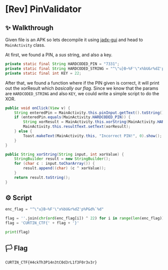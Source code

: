 # [Rev] PinValidator

## ✨ Walkthrough

Given file is an APK so lets decompile it using [jadx-gui](https://www.kali.org/tools/jadx/) and head to `MainActivity` class.

At first, we found a PIN, a *sus* string, and also a key.

```java
private static final String HARDCODED_PIN = "7331";
private static final String HARDCODED_STRING = "^\"u}B~%F'\"x%bU&r%dZ'p%P&d%`%d";
private static final int KEY = 22;
``` 

After that, we found a function where if the PIN given is correct, it will print out the xorResult which *basically our flag*. Since we know that the params are `HARDCODED_STRING` and also `KEY`, we could write a simple script to do the XOR.

```java
public void onClick(View v) {
	String enteredPin = MainActivity.this.pinInput.getText().toString();
	if (enteredPin.equals(MainActivity.HARDCODED_PIN)) {
	    String xorResult = MainActivity.this.xorString(MainActivity.HARDCODED_STRING, 22);
	    MainActivity.this.resultText.setText(xorResult);
	} else {
	    Toast.makeText(MainActivity.this, "Incorrect PIN!", 0).show();
	}
}

public String xorString(String input, int xorValue) {
	StringBuilder result = new StringBuilder();
	for (char c : input.toCharArray()) {
	    result.append((char) (c ^ xorValue));
	}
	return result.toString();
}
```

## ⚙ Script

```py
enc_flag = "^\"u}B~%F'\"x%bU&r%dZ'p%P&d%`%d"

flag = ''.join(chr(ord(enc_flag[i]) ^ 22) for i in range(len(enc_flag)))
flag = 'CURTIN_CTF{' + flag + '}'

print(flag)
```

## 🏳️ Flag

`CURTIN_CTF{H4ckTh3P14n3tC0d3rL1f3F0r3v3r}`